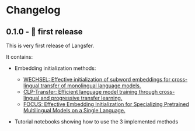 # Changelog

## 0.1.0 - 🎉 first release

This is very first release of Langsfer.

It contains:

- Embedding initialization methods:

  - [WECHSEL: Effective initialization of subword embeddings for cross-lingual transfer of monolingual language models.](https://arxiv.org/abs/2112.06598)
  - [CLP-Transfer: Efficient language model training through cross-lingual and progressive transfer learning.](https://arxiv.org/abs/2301.09626)
  - [FOCUS: Effective Embedding Initialization for Specializing Pretrained Multilingual Models on a Single Language.](https://arxiv.org/abs/2305.14481)

- Tutorial notebooks showing how to use the 3 implemented methods
